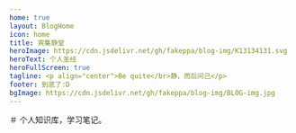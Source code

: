 ```yaml
---
home: true
layout: BlogHome
icon: home
title: 宾集静堂
heroImage: https://cdn.jsdelivr.net/gh/fakeppa/blog-img/K13134131.svg
heroText: 个人圣经
heroFullScreen: true
tagline: <p align="center">Be quite</br>静，而后问己</p>
footer: 到底了:D
bgImage: https://cdn.jsdelivr.net/gh/fakeppa/blog-img/BLOG-img.jpg
---
```


＃ 个人知识库，学习笔记。
